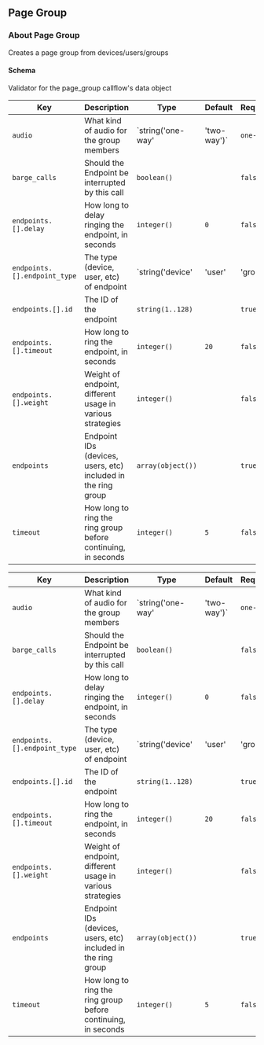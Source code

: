## Page Group

### About Page Group

Creates a page group from devices/users/groups

#### Schema

Validator for the page_group callflow's data object



Key | Description | Type | Default | Required
--- | ----------- | ---- | ------- | --------
`audio` | What kind of audio for the group members | `string('one-way' | 'two-way')` | `one-way` | `true`
`barge_calls` | Should the Endpoint be interrupted by this call | `boolean()` |   | `false`
`endpoints.[].delay` | How long to delay ringing the endpoint, in seconds | `integer()` | `0` | `false`
`endpoints.[].endpoint_type` | The type (device, user, etc) of endpoint | `string('device' | 'user' | 'group')` |   | `true`
`endpoints.[].id` | The ID of the endpoint | `string(1..128)` |   | `true`
`endpoints.[].timeout` | How long to ring the endpoint, in seconds | `integer()` | `20` | `false`
`endpoints.[].weight` | Weight of endpoint, different usage in various strategies | `integer()` |   | `false`
`endpoints` | Endpoint IDs (devices, users, etc) included in the ring group | `array(object())` |   | `true`
`timeout` | How long to ring the ring group before continuing, in seconds | `integer()` | `5` | `false`



Key | Description | Type | Default | Required
--- | ----------- | ---- | ------- | --------
`audio` | What kind of audio for the group members | `string('one-way' | 'two-way')` | `one-way` | `true`
`barge_calls` | Should the Endpoint be interrupted by this call | `boolean()` |   | `false`
`endpoints.[].delay` | How long to delay ringing the endpoint, in seconds | `integer()` | `0` | `false`
`endpoints.[].endpoint_type` | The type (device, user, etc) of endpoint | `string('device' | 'user' | 'group')` |   | `true`
`endpoints.[].id` | The ID of the endpoint | `string(1..128)` |   | `true`
`endpoints.[].timeout` | How long to ring the endpoint, in seconds | `integer()` | `20` | `false`
`endpoints.[].weight` | Weight of endpoint, different usage in various strategies | `integer()` |   | `false`
`endpoints` | Endpoint IDs (devices, users, etc) included in the ring group | `array(object())` |   | `true`
`timeout` | How long to ring the ring group before continuing, in seconds | `integer()` | `5` | `false`
